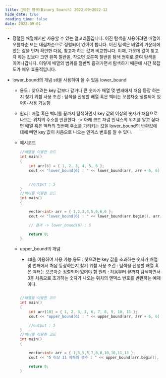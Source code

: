 ```yaml
---
title: 📜이진 탐색(Binary Search) 2022-09~2022-12
hide_date: true
reading_time: false
date: 2022-09-01
---
```

- 정렬된 배열에서만 사용할 수 있는 알고리즘입니다. 이진 탐색을 사용하려면 배열이 오름차순 또는 내림차순으로 정렬되어 있어야 합니다.
이진 탐색은 배열의 가운데에 있는 값을 먼저 확인한 다음, 찾고자 하는 값과 비교합니다. 이때, 가운데 값이 찾고자 하는 값보다 크면 왼쪽 절반을, 작으면 오른쪽 절반을 탐색 범위로 줄여 탐색을 이어나갑니다.
이렇게 배열의 범위를 절반씩 좁혀가면서 탐색하기 때문에 시간 복잡도가 매우 효율적입니다.

- lower_bound의 개념 <algorithm> stl을 사용하여 쓸 수 있음 lower_bound
    - 용도 : 찾으려는 key 값보다 같거나 큰 숫자가 배열 몇 번째에서 처음 등장 하는지 찾기 위함
        사용 조건 : 탐색을 진행할 배열 혹은 벡터는 오름차순 정렬되어 있어야 사용 가능함
    - 원리 : 배열 혹은 벡터를 끝까지 탐색하면서 key 값의 이상의 숫자가 처음으로 나오는 위치의 주소를 반환한다.
        -> 아래 코드 처럼 인덱스의 위치를 알고 싶다면 배열 혹은 벡터의 첫번째 주소를 가리키는 값을 lower_bound의 반환값에 대해 빼면 key 값이 처음으로 나오는 인덱스 번호를 알 수 있다.
    - 예시코드
        ```cpp
        //배열을 이용한 코드
        int main()
        {
            int arr[6] = { 1, 2, 3, 4, 5, 6 };
            cout << "lower_bound(6) : " << lower_bound(arr, arr + 6, 6) - arr;
            
        
            //output : 5
        }
        //벡터를 이용한 코드
        int main()
        {
        
            vector<int> arr = { 1,2,3,4,5,6,6,6 };
            cout << "lower_bound(6) : " << lower_bound(arr.begin(), arr.end(), 6) - arr.begin();
        
            // 결과 -> lower_bound(6) : 5
        
            return 0;
        }
        ```
    
    - upper_bound의 개념
        - <algorithm> stl을 이용하여 사용 가능
        용도 : 찾으려는 key 값을 초과하는 숫자가 배열 몇 번째에서 처음 등장하는지 찾기 위함
        사용 조건 : 탐색을 진행할 배열 혹은 벡터는 오름차순 정렬되어 있어야 함
        원리 : 처음부터 끝까지 탐색하면서 3을 처음으로 초과하는 숫자가 나오는 위치의 엔덱스 번호를 반환하는 예제이다.
        
        ```cpp
        
        //배열을 이용한 코드
        int main()
        {
            int arr[10] = { 1, 2, 3, 4, 6, 7, 8, 9, 10, 11 };
            cout << "upper_bound(6) : " << upper_bound(arr, arr + 6, 6) - arr;
        
            //output : 5
        }
        //벡터를 이용한 코드
        int main() 
        {
        
            vector<int> arr = { 1,3,5,5,7,8,8,10,10,11,13 };
            cout << "5 이상 11 이하의 갯수 : " << upper_bound(arr.begin(), arr.end(), 11) - lower_bound(arr.begin(), arr.end(), 5);
        
            return 0;
        }
        ```